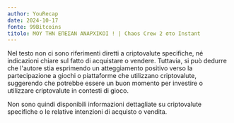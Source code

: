 ```yaml
---
author: YouRecap
date: 2024-10-17
fonte: 99Bitcoins
titolo: ΜΟΥ ΤΗΝ ΕΠΕΣΑΝ ΑΝΑΡΧΙΚΟΙ ! | Chaos Crew 2 στο Instant
---
```


Nel testo non ci sono riferimenti diretti a criptovalute specifiche, né indicazioni chiare sul fatto di acquistare o vendere. Tuttavia, si può dedurre che l'autore stia esprimendo un atteggiamento positivo verso la partecipazione a giochi o piattaforme che utilizzano criptovalute, suggerendo che potrebbe essere un buon momento per investire o utilizzare criptovalute in contesti di gioco. 

Non sono quindi disponibili informazioni dettagliate su criptovalute specifiche o le relative intenzioni di acquisto o vendita.
